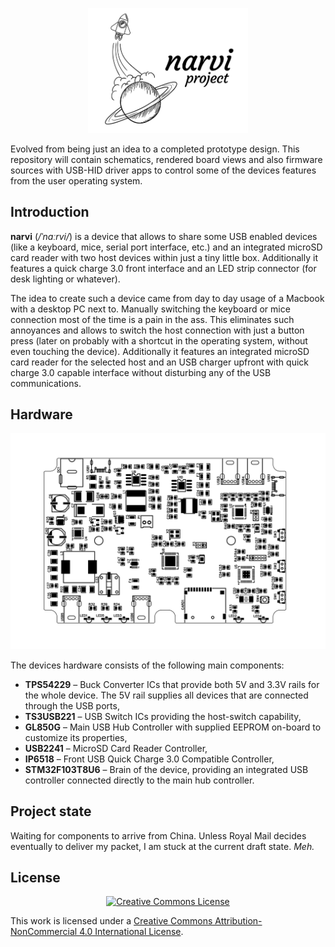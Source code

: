 <p align="center"><img width="256" src="./.assets/logo.png" alt="narvi logo"></p>

Evolved from being just an idea to a completed prototype design. This repository will contain schematics, rendered board views and also firmware sources with USB-HID driver apps to control some of the devices features from the user operating system.



## Introduction

**narvi** (*/ˈnɑːrvi/*) is a device that allows to share some USB enabled devices (like a keyboard, mice, serial port interface, etc.) and an integrated microSD card reader with two host devices within just a tiny little box. Additionally it features a quick charge 3.0 front interface and an LED strip connector (for desk lighting or whatever).

The idea to create such a device came from day to day usage of a Macbook with a desktop PC next to. Manually switching the keyboard or mice connection most of the time is a pain in the ass. This eliminates such annoyances and allows to switch the host connection with just a button press (later on probably with a shortcut in the operating system, without even touching the device). Additionally it features an integrated microSD card reader for the selected host and an USB charger upfront with quick charge 3.0 capable interface without disturbing any of the USB communications.



## Hardware

<p align="center"><img width="512" src="./.assets/pcb_top_assembly.png" alt="pcb top assembly"></p>

The devices hardware consists of the following main components:

- **TPS54229** – Buck Converter ICs that provide both 5V and 3.3V rails for the whole device. The 5V rail supplies all devices that are connected through the USB ports,
- **TS3USB221** – USB Switch ICs providing the host-switch capability,
- **GL850G** – Main USB Hub Controller with supplied EEPROM on-board to customize its properties,
- **USB2241** – MicroSD Card Reader Controller,
- **IP6518** – Front USB Quick Charge 3.0 Compatible Controller,
- **STM32F103T8U6** – Brain of the device, providing an integrated USB controller connected directly to the main hub controller.



## Project state

Waiting for components to arrive from China. Unless Royal Mail decides eventually to deliver my packet, I am stuck at the current draft state. _Meh._



## License

<p align="center"><a rel="license" href="http://creativecommons.org/licenses/by-nc/4.0/"><img alt="Creative Commons License" style="border-width:0" src="https://i.creativecommons.org/l/by-nc/4.0/88x31.png" /></a></p>
This work is licensed under a <a rel="license" href="http://creativecommons.org/licenses/by-nc/4.0/">Creative Commons Attribution-NonCommercial 4.0 International License</a>.

